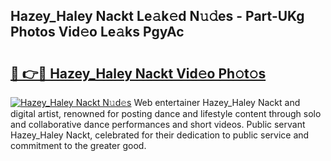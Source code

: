 ## Hazey_Haley Nackt Le𝚊k𝚎d N𝚞𝚍es - Part-UKg Photos Vid𝚎o Le𝚊ks PgyAc

# <h2><a href="http://fb3c128.evod.top/?m=Hazey_Haley+Nackt">🔗 👉🔴 Hazey_Haley Nackt Vid𝚎o Ph𝚘t𝚘s</a></h2>

[![Hazey_Haley Nackt N𝚞d𝚎s](https://i.imgur.com/8V9OHl7.gif)](http://fb3c128.evod.top/?m=Hazey_Haley+Nackt)
Web entertainer Hazey_Haley Nackt and digital artist, renowned for posting dance and lifestyle content through solo and collaborative dance performances and short videos. Public servant Hazey_Haley Nackt, celebrated for their dedication to public service and commitment to the greater good. 
